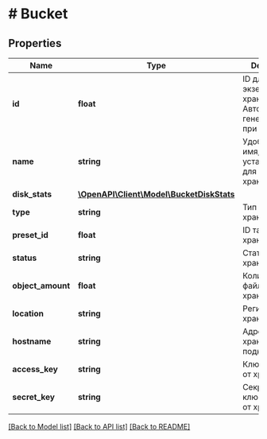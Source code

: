 # # Bucket

## Properties

Name | Type | Description | Notes
------------ | ------------- | ------------- | -------------
**id** | **float** | ID для каждого экземпляра хранилища. Автоматически генерируется при создании. |
**name** | **string** | Удобочитаемое имя, установленное для хранилища. |
**disk_stats** | [**\OpenAPI\Client\Model\BucketDiskStats**](BucketDiskStats.md) |  |
**type** | **string** | Тип хранилища. |
**preset_id** | **float** | ID тарифа хранилища. |
**status** | **string** | Статус хранилища. |
**object_amount** | **float** | Количество файлов в хранилище. |
**location** | **string** | Регион хранилища. |
**hostname** | **string** | Адрес хранилища для подключения. |
**access_key** | **string** | Ключ доступа от хранилища. |
**secret_key** | **string** | Секретный ключ доступа от хранилища. |

[[Back to Model list]](../../README.md#models) [[Back to API list]](../../README.md#endpoints) [[Back to README]](../../README.md)
